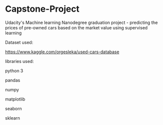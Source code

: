 # Capstone-Project
Udacity's Machine learning Nanodegree graduation project - predicting the prices of pre-owned cars based on the market value using supervised learning

Dataset used: 

  https://www.kaggle.com/orgesleka/used-cars-database

libraries used:

  python 3
  
  pandas
  
  numpy 
  
  matplotlib
  
  seaborn 
  
  sklearn
